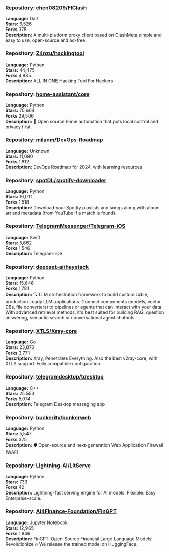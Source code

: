 ### **Repository:** [chen08209/FlClash](https://github.com/chen08209/FlClash)  

**Language:** Dart  
**Stars:** 6,526  
**Forks** 375  
**Description:** A multi-platform proxy client based on ClashMeta,simple and easy to use, open-source and ad-free.  

### **Repository:** [Z4nzu/hackingtool](https://github.com/Z4nzu/hackingtool)  

**Language:** Python  
**Stars:** 44,475  
**Forks** 4,885  
**Description:** ALL IN ONE Hacking Tool For Hackers  

### **Repository:** [home-assistant/core](https://github.com/home-assistant/core)  

**Language:** Python  
**Stars:** 70,604  
**Forks** 29,506  
**Description:** 🏡 Open source home automation that puts local control and privacy first.  

### **Repository:** [milanm/DevOps-Roadmap](https://github.com/milanm/DevOps-Roadmap)  

**Language:** Unknown  
**Stars:** 11,090  
**Forks** 1,812  
**Description:** DevOps Roadmap for 2024. with learning resources  

### **Repository:** [spotDL/spotify-downloader](https://github.com/spotDL/spotify-downloader)  

**Language:** Python  
**Stars:** 16,011  
**Forks** 1,518  
**Description:** Download your Spotify playlists and songs along with album art and metadata (from YouTube if a match is found).  

### **Repository:** [TelegramMessenger/Telegram-iOS](https://github.com/TelegramMessenger/Telegram-iOS)  

**Language:** Swift  
**Stars:** 5,662  
**Forks** 1,546  
**Description:** Telegram-iOS  

### **Repository:** [deepset-ai/haystack](https://github.com/deepset-ai/haystack)  

**Language:** Python  
**Stars:** 15,646  
**Forks** 1,781  
**Description:** 🔍 LLM orchestration framework to build customizable, production-ready LLM applications. Connect components (models, vector DBs, file converters) to pipelines or agents that can interact with your data. With advanced retrieval methods, it's best suited for building RAG, question answering, semantic search or conversational agent chatbots.  

### **Repository:** [XTLS/Xray-core](https://github.com/XTLS/Xray-core)  

**Language:** Go  
**Stars:** 23,870  
**Forks** 3,771  
**Description:** Xray, Penetrates Everything. Also the best v2ray-core, with XTLS support. Fully compatible configuration.  

### **Repository:** [telegramdesktop/tdesktop](https://github.com/telegramdesktop/tdesktop)  

**Language:** C++  
**Stars:** 25,553  
**Forks** 5,074  
**Description:** Telegram Desktop messaging app  

### **Repository:** [bunkerity/bunkerweb](https://github.com/bunkerity/bunkerweb)  

**Language:** Python  
**Stars:** 5,547  
**Forks** 325  
**Description:** 🛡️ Open-source and next-generation Web Application Firewall (WAF)  

### **Repository:** [Lightning-AI/LitServe](https://github.com/Lightning-AI/LitServe)  

**Language:** Python  
**Stars:** 733  
**Forks** 42  
**Description:** Lightning-fast serving engine for AI models. Flexible. Easy. Enterprise-scale.  

### **Repository:** [AI4Finance-Foundation/FinGPT](https://github.com/AI4Finance-Foundation/FinGPT)  

**Language:** Jupyter Notebook  
**Stars:** 12,965  
**Forks** 1,846  
**Description:** FinGPT: Open-Source Financial Large Language Models! Revolutionize 🔥 We release the trained model on HuggingFace.  

